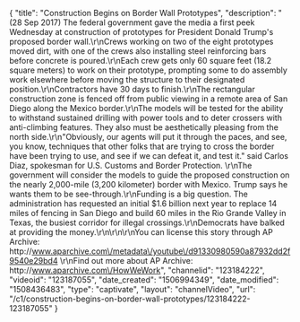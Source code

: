 {
    "title": "Construction Begins on Border Wall Prototypes",
    "description": "(28 Sep 2017) The federal government gave the media a first peek Wednesday at construction of prototypes for President Donald Trump's proposed border wall.\r\nCrews working on two of the eight prototypes moved dirt, with one of the crews also installing steel reinforcing bars before concrete is poured.\r\nEach crew gets only 60 square feet (18.2 square meters) to work on their prototype, prompting some to do assembly work elsewhere before moving the structure to their designated position.\r\nContractors have 30 days to finish.\r\nThe rectangular construction zone is fenced off from public viewing in a remote area of San Diego along the Mexico border.\r\nThe models will be tested for the ability to withstand sustained drilling with power tools and to deter crossers with anti-climbing features. They also must be aesthetically pleasing from the north side.\r\n\"Obviously, our agents will put it through the paces, and see, you know, techniques that other folks that are trying to cross the border have been trying to use, and see if we can defeat it, and test it.\" said Carlos Diaz, spokesman for U.S. Customs and Border Protection. \r\nThe government will consider the models to guide the proposed construction on the nearly 2,000-mile (3,200 kilometer) border with Mexico. Trump says he wants them to be see-through.\r\nFunding is a big question. The administration has requested an initial $1.6 billion next year to replace 14 miles of fencing in San Diego and build 60 miles in the Rio Grande Valley in Texas, the busiest corridor for illegal crossings.\r\nDemocrats have balked at providing the money.\r\n\r\n\r\nYou can license this story through AP Archive: http:\/\/www.aparchive.com\/metadata\/youtube\/d91330980590a87932dd2f9540e29bd4 \r\nFind out more about AP Archive: http:\/\/www.aparchive.com\/HowWeWork",
    "channelid": "123184222",
    "videoid": "123187055",
    "date_created": "1506994349",
    "date_modified": "1508436483",
    "type": "captivate",
    "layout": "channelVideo",
    "url": "\/c1\/construction-begins-on-border-wall-prototypes\/123184222-123187055"
}